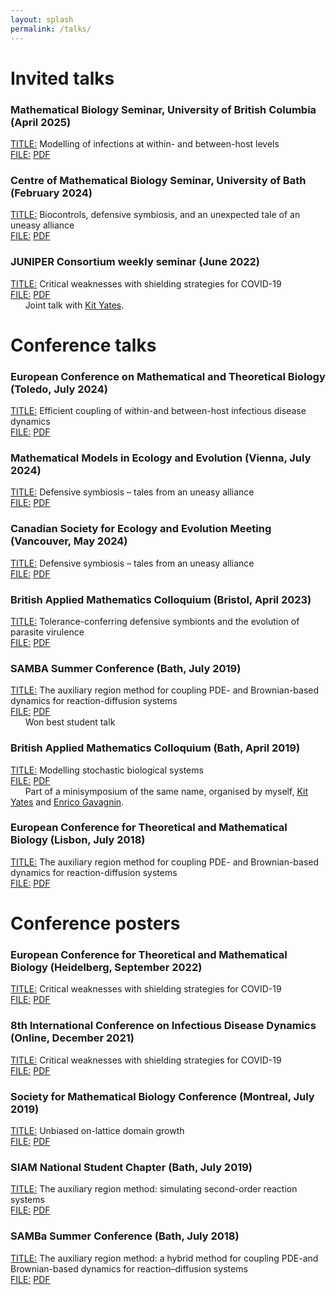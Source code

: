 ```yaml
---
layout: splash
permalink: /talks/
---
```


<h1>Invited talks</h1>

<h3>Mathematical Biology Seminar, University of British Columbia (April 2025)</h3>
<p><u>TITLE:</u> Modelling of infections at within- and between-host levels<br/>
<u>FILE:</u> <a href="{% link assets/files/UBC_math_bio.pdf %}">PDF</a><br/>

<h3>Centre of Mathematical Biology Seminar, University of Bath (February 2024)</h3>
<p><u>TITLE:</u> Biocontrols, defensive symbiosis, and an unexpected tale of an uneasy alliance<br/>
<u>FILE:</u> <a href="{% link assets/files/CMB_talk_2024.pdf %}">PDF</a><br/>

<h3>JUNIPER Consortium weekly seminar (June 2022)</h3>
<p><u>TITLE:</u> Critical weaknesses with shielding strategies for COVID-19<br/>
<u>FILE:</u> <a href="{% link assets/files/Juniper_presentation_Yates_Smith_22.pdf %}">PDF</a><br/>
&nbsp; &nbsp; &nbsp; Joint talk with <a href="https://kityates.com">Kit Yates</a>.

<h1>Conference talks</h1>

<h3>European Conference on Mathematical and Theoretical Biology (Toledo, July 2024)</h3>
<p><u>TITLE:</u> Efficient coupling of within-and between-host infectious disease dynamics<br/>
<u>FILE:</u> <a href="{% link assets/files/ECMTB_2024.pdf %}">PDF</a><br/>


<h3>Mathematical Models in Ecology and Evolution (Vienna, July 2024)</h3>
<p><u>TITLE:</u> Defensive symbiosis – tales from an uneasy alliance<br/>
<u>FILE:</u> <a href="{% link assets/files/MMEE_2024.pdf %}">PDF</a><br/>


<h3>Canadian Society for Ecology and Evolution Meeting (Vancouver, May 2024)</h3>
<p><u>TITLE:</u> Defensive symbiosis – tales from an uneasy alliance<br/>
<u>FILE:</u> <a href="{% link assets/files/CSEE_2024.pdf %}">PDF</a><br/>


<h3>British Applied Mathematics Colloquium (Bristol, April 2023)</h3>
<p><u>TITLE:</u> Tolerance-conferring defensive symbionts and the evolution of parasite virulence<br/>
<u>FILE:</u> <a href="{% link assets/files/BAMC_2023_final.pdf %}">PDF</a><br/>


<h3>SAMBA Summer Conference (Bath, July 2019)</h3>
<p><u>TITLE:</u> The auxiliary region method for coupling PDE- and Brownian-based dynamics for reaction-diffusion systems<br/>
<u>FILE:</u> <a href="{% link assets/files/SAMBa_Conference_2019_Final.pdf %}">PDF</a><br/>
&nbsp; &nbsp; &nbsp; Won best student talk<br/>


<h3>British Applied Mathematics Colloquium (Bath, April 2019)</h3>
<p><u>TITLE:</u> Modelling stochastic biological systems<br/>
<u>FILE:</u> <a href="{% link assets/files/BAMC_Presentation.pdf %}">PDF</a><br/>
&nbsp; &nbsp; &nbsp; Part of a minisymposium of the same name, organised by myself, <a href="https://kityates.com">Kit Yates</a> and <a href="https://enricogavagnin.github.io/">Enrico Gavagnin</a>.<br/>


<h3>European Conference for Theoretical and Mathematical Biology (Lisbon, July 2018)</h3>
<p><u>TITLE:</u> The auxiliary region method for coupling PDE- and Brownian-based dynamics for reaction-diffusion systems<br/>
<u>FILE:</u> <a href="{% link assets/files/ECMTB_Pres_2018.pdf %}">PDF</a><br/>

<h1>Conference posters</h1>


<h3>European Conference for Theoretical and Mathematical Biology (Heidelberg, September 2022)</h3>
<p><u>TITLE:</u> Critical weaknesses with shielding strategies for COVID-19<br/>
<u>FILE:</u> <a href="{% link assets/files/Poster_herd_immunity_final.pdf %}">PDF</a><br/>


<h3>8th International Conference on Infectious Disease Dynamics (Online, December 2021)</h3>
<p><u>TITLE:</u> Critical weaknesses with shielding strategies for COVID-19<br/>
<u>FILE:</u> <a href="{% link assets/files/Poster_herd_immunity.pdf %}">PDF</a><br/>


<h3>Society for Mathematical Biology Conference (Montreal, July 2019)</h3>
<p><u>TITLE:</u> Unbiased on-lattice domain growth<br/>
<u>FILE:</u> <a href="{% link assets/files/Unbiased_poster.pdf %}">PDF</a><br/>


<h3>SIAM National Student Chapter (Bath, July 2019)</h3>
<p><u>TITLE:</u> The auxiliary region method: simulating second-order reaction systems<br/>
<u>FILE:</u> <a href="{% link assets/files/CASmith-poster.pdf %}">PDF</a><br/>


<h3>SAMBa Summer Conference (Bath, July 2018)</h3>
<p><u>TITLE:</u> The auxiliary region method: a hybrid method for coupling PDE-and Brownian-based dynamics for reaction–diffusion systems<br/>
<u>FILE:</u> <a href="{% link assets/files/SAMBa_conf_poster.pdf %}">PDF</a><br/>